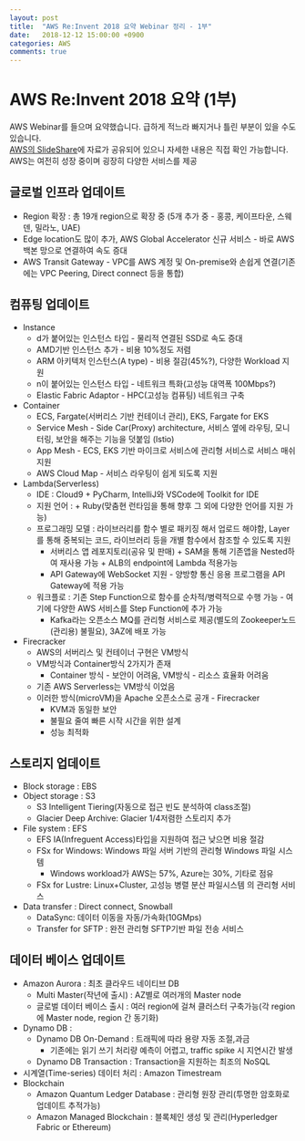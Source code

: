 ```yaml
---
layout: post
title:  "AWS Re:Invent 2018 요약 Webinar 정리 - 1부"
date:   2018-12-12 15:00:00 +0900
categories: AWS
comments: true
---
```

# AWS Re:Invent 2018 요약 (1부)
AWS Webinar를 들으며 요약했습니다. 급하게 적느라 빠지거나 틀린 부분이 있을 수도 있습니다.  
[AWS의 SlideShare](https://www.slideshare.net/awskorea)에 자료가 공유되어 있으니 자세한 내용은 직접 확인 가능합니다.  
AWS는 여전히 성장 중이며 굉장히 다양한 서비스를 제공
## 글로벌 인프라 업데이트
  * Region 확장 : 총 19개 region으로 확장 중 (5개 추가 중 - 홍콩, 케이프타운, 스웨덴, 밀라노, UAE)
  * Edge location도 많이 추가, AWS Global Accelerator 신규 서비스 - 바로 AWS 백본 망으로 연결하여 속도 증대
  * AWS Transit Gateway - VPC를 AWS 계정 및 On-premise와 손쉽게 연결(기존에는 VPC Peering, Direct connect 등을 통합)
## 컴퓨팅 업데이트
  * Instance
    + d가 붙어있는 인스턴스 타입 - 물리적 연결된 SSD로 속도 증대
    + AMD기반 인스턴스 추가 - 비용 10%정도 저렴
    + ARM 아키텍처 인스턴스(A type) - 비용 절감(45%?), 다양한 Workload 지원
    + n이 붙어있는 인스턴스 타입 - 네트워크 특화(고성능 대역폭 100Mbps?)
    + Elastic Fabric Adaptor - HPC(고성능 컴퓨팅) 네트워크 구축
  * Container
    + ECS, Fargate(서버리스 기반 컨테이너 관리), EKS, Fargate for EKS
    + Service Mesh - Side Car(Proxy) architecture, 서비스 옆에 라우팅, 모니터링, 보안을 해주는 기능을 덧붙임 (Istio)
    + App Mesh - ECS, EKS 기반 마이크로 서비스에 관리형 서비스로 서비스 매쉬 지원
    + AWS Cloud Map - 서비스 라우팅이 쉽게 되도록 지원
  * Lambda(Serverless)
    + IDE : Cloud9 + PyCharm, IntelliJ와 VSCode에 Toolkit for IDE
    + 지원 언어 : + Ruby(맞춤현 런타임을 통해 향후 그 외에 다양한 언어를 지원 가능)
    + 프로그래밍 모델 : 라이브러리를 함수 별로 패키징 해서 업로드 해야함, Layer를 통해 중복되는 코드, 라이브러리 등을 개별 함수에서 참조할 수 있도록 지원
      - 서버리스 앱 레포지토리(공유 및 판매) + SAM을 통해 기존앱을 Nested하여 재사용 가능 + ALB의 endpoint에 Lambda 적용가능
      - API Gateway에 WebSocket 지원 - 양방향 통신 응용 프로그램을 API Gateway에 적용 가능
    + 워크플로 : 기존 Step Function으로 함수를 순차적/병력적으로 수행 가능 - 여기에 다양한 AWS 서비스를 Step Function에 추가 가능
      - Kafka라는 오픈소스 MQ를 관리형 서비스로 제공(별도의 Zookeeper노드(관리용) 불필요), 3AZ에 배포 가능
  * Firecracker
    + AWS의 서버리스 및 컨테이너 구현은 VM방식
    + VM방식과 Container방식 2가지가 존재
      - Container 방식 - 보안이 어려움, VM방식 - 리소스 효율화 어려움
    + 기존 AWS Serverless는 VM방식 이었음
    + 이러한 방식(microVM)을 Apache 오픈소스로 공개 - Firecracker
      - KVM과 동일한 보안
      - 불필요 줄여 빠른 시작 시간을 위한 설계
      - 성능 최적화
## 스토리지 업데이트
  * Block storage : EBS
  * Object storage : S3 
    + S3 Intelligent Tiering(자동으로 접근 빈도 분석하여 class조절)
    + Glacier Deep Archive: Glacier 1/4저렴한 스토리지 추가
  * File system : EFS
    + EFS IA(Infreguent Access)타입을 지원하여 접근 낮으면 비용 절감
    + FSx for Windows: Windows 파일 서버 기반의 관리형 Windows 파일 시스템
      - Windows workload가 AWS는 57%, Azure는 30%, 기타로 점유
    + FSx for Lustre: Linux+Cluster, 고성능 병렬 분산 파일시스템 의 관리형 서비스
  * Data transfer : Direct connect, Snowball 
    + DataSync: 데이터 이동을 자동/가속화(10GMps)
    + Transfer for SFTP : 완전 관리형 SFTP기반 파일 전송 서비스

## 데이터 베이스 업데이트
  * Amazon Aurora : 최초 클라우드 네이티브 DB
    + Multi Master(작년에 출시) : AZ별로 여러개의 Master node
    + 글로벌 데이터 베이스 출시 : 여러 region에 걸쳐 클러스터 구축가능(각 region에 Master node, region 간 동기화)
  * Dynamo DB : 
    + Dynamo DB On-Demand : 트래픽에 따라 용량 자동 조절,과금
      - 기존에는 읽기 쓰기 처리량 예측이 어렵고, traffic spike 시 지연시간 발생
    + Dynamo DB Transaction : Transaction을 지원하는 최조의 NoSQL
  * 시계열(Time-series) 데이터 처리 : Amazon Timestream
  * Blockchain
    - Amazon Quantum Ledger Database : 관리형 원장 관리(투명한 암호화로 업데이트 추적가능)
    - Amazon Managed Blockchain : 블록체인 생성 및 관리(Hyperledger Fabric or Ethereum)

  
